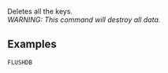 <!--
layout:  index.html
title:   FLUSHDB - Tile38
class:   command
super:   documentation
command: flushdb
-->

Deletes all the keys.  
*WARNING: This command will destroy all data.*


## Examples

```tile38
FLUSHDB
```

